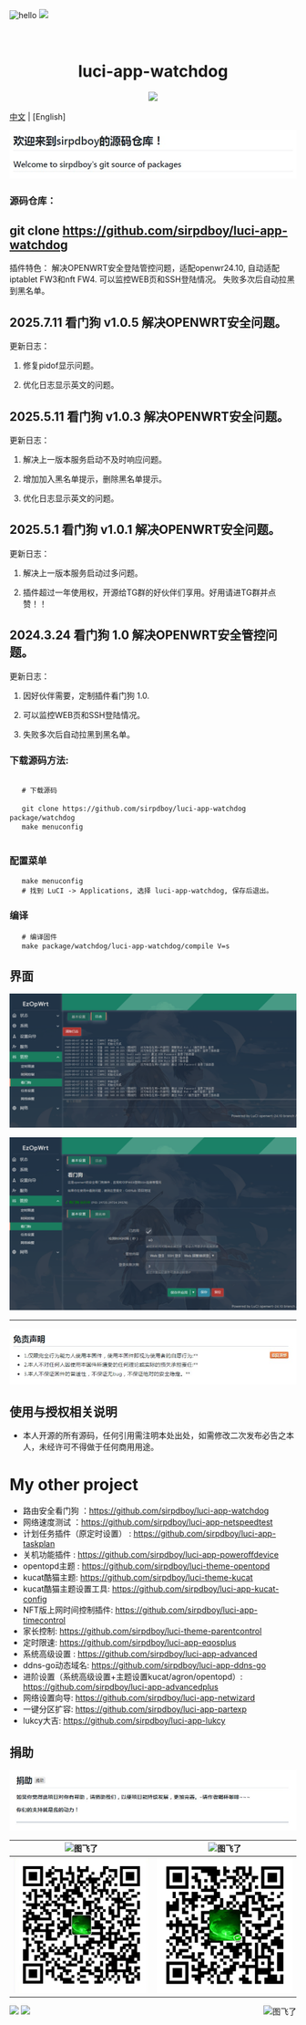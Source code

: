 ![hello](https://views.whatilearened.today/views/github/sirpdboy/deplives.svg) [![](https://img.shields.io/badge/TG群-点击加入-FFFFFF.svg)](https://t.me/joinchat/AAAAAEpRF88NfOK5vBXGBQ)

<h1 align="center">
  <br>luci-app-watchdog<br>
</h1>

  <p align="center">

  <a target="_blank" href="https://github.com/sirpdboy/luci-app-watchdog/releases">
    <img src="https://img.shields.io/github/release/sirpdboy/luci-theme-kucat.svg?style=flat-square&label=luci-app-watchdog&colorB=green">
  </a>
</p>

[中文](README_CN.md) | [English]


![screenshots](https://raw.githubusercontent.com/sirpdboy/openwrt/master/doc/说明1.jpg)

### 源码仓库：  

## git clone  https://github.com/sirpdboy/luci-app-watchdog

插件特色： 解决OPENWRT安全登陆管控问题，适配openwr24.10, 自动适配iptablet FW3和nft FW4.  可以监控WEB页和SSH登陆情况。 失败多次后自动拉黑到黑名单。


## 2025.7.11  看门狗 v1.0.5 解决OPENWRT安全问题。

更新日志：

1. 修复pidof显示问题。

2. 优化日志显示英文的问题。

## 2025.5.11  看门狗 v1.0.3 解决OPENWRT安全问题。

更新日志：

1. 解决上一版本服务启动不及时响应问题。

2. 增加加入黑名单提示，删除黑名单提示。

3. 优化日志显示英文的问题。 

## 2025.5.1  看门狗 v1.0.1 解决OPENWRT安全问题。

更新日志：

1. 解决上一版本服务启动过多问题。

2. 插件超过一年使用权，开源给TG群的好伙伴们享用。好用请进TG群并点赞！！


## 2024.3.24  看门狗 1.0 解决OPENWRT安全管控问题。

更新日志：

1. 因好伙伴需要，定制插件看门狗 1.0.

2. 可以监控WEB页和SSH登陆情况。

3. 失败多次后自动拉黑到黑名单。
 
 ### 下载源码方法:

 ```Brach
 
    # 下载源码
	
    git clone https://github.com/sirpdboy/luci-app-watchdog package/watchdog
    make menuconfig
	
 ``` 
### 配置菜单

 ```Brach
    make menuconfig
	# 找到 LuCI -> Applications, 选择 luci-app-watchdog, 保存后退出。
 ``` 
 
### 编译

 ```Brach 
    # 编译固件
    make package/watchdog/luci-app-watchdog/compile V=s
 ```
 
 ## 界面

![screenshots](./me/1.png)

![screenshots](./me/2.png)


---------------
 ![screenshots](https://raw.githubusercontent.com/sirpdboy/openwrt/master/doc/说明2.jpg)
 

## 使用与授权相关说明
 
- 本人开源的所有源码，任何引用需注明本处出处，如需修改二次发布必告之本人，未经许可不得做于任何商用用途。


# My other project

- 路由安全看门狗 ：https://github.com/sirpdboy/luci-app-watchdog
- 网络速度测试 ：https://github.com/sirpdboy/luci-app-netspeedtest
- 计划任务插件（原定时设置） : https://github.com/sirpdboy/luci-app-taskplan
- 关机功能插件 : https://github.com/sirpdboy/luci-app-poweroffdevice
- opentopd主题 : https://github.com/sirpdboy/luci-theme-opentopd
- kucat酷猫主题: https://github.com/sirpdboy/luci-theme-kucat
- kucat酷猫主题设置工具: https://github.com/sirpdboy/luci-app-kucat-config
- NFT版上网时间控制插件: https://github.com/sirpdboy/luci-app-timecontrol
- 家长控制: https://github.com/sirpdboy/luci-theme-parentcontrol
- 定时限速: https://github.com/sirpdboy/luci-app-eqosplus
- 系统高级设置 : https://github.com/sirpdboy/luci-app-advanced
- ddns-go动态域名: https://github.com/sirpdboy/luci-app-ddns-go
- 进阶设置（系统高级设置+主题设置kucat/agron/opentopd）: https://github.com/sirpdboy/luci-app-advancedplus
- 网络设置向导: https://github.com/sirpdboy/luci-app-netwizard
- 一键分区扩容: https://github.com/sirpdboy/luci-app-partexp
- lukcy大吉: https://github.com/sirpdboy/luci-app-lukcy

## 捐助

![screenshots](https://raw.githubusercontent.com/sirpdboy/openwrt/master/doc/说明3.jpg)

|     <img src="https://img.shields.io/badge/-支付宝-F5F5F5.svg" href="#赞助支持本项目-" height="25" alt="图飞了"/>  |  <img src="https://img.shields.io/badge/-微信-F5F5F5.svg" height="25" alt="图飞了" href="#赞助支持本项目-"/>  | 
| :-----------------: | :-------------: |
|![xm1](https://raw.githubusercontent.com/sirpdboy/openwrt/master/doc/支付宝.png) | ![xm1](https://raw.githubusercontent.com/sirpdboy/openwrt/master/doc/微信.png) |

<a href="#readme">
    <img src="https://img.shields.io/badge/-返回顶部-orange.svg" alt="图飞了" title="返回顶部" align="right"/>
</a>

![](https://visitor-badge-deno.deno.dev/sirpdboy.sirpdboy.svg)  [![](https://img.shields.io/badge/TG群-点击加入-FFFFFF.svg)](https://t.me/joinchat/AAAAAEpRF88NfOK5vBXGBQ)

